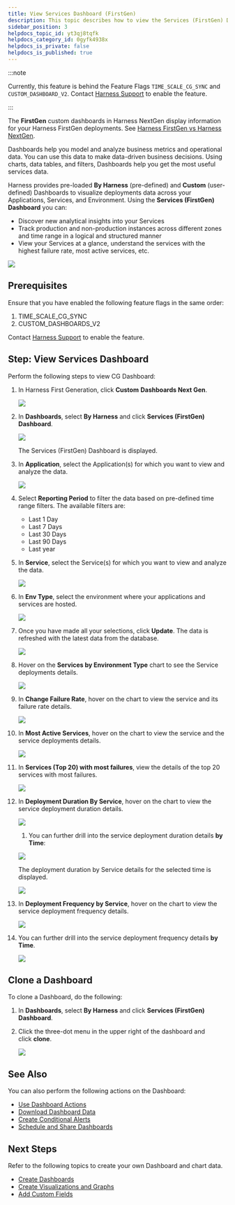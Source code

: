 ```yaml
---
title: View Services Dashboard (FirstGen)
description: This topic describes how to view the Services (FirstGen) Dashboard and get more information about that data.
sidebar_position: 3
helpdocs_topic_id: yt3qj8tqfk
helpdocs_category_id: 0gyfk4938x
helpdocs_is_private: false
helpdocs_is_published: true
---
```


:::note

Currently, this feature is behind the Feature Flags `TIME_SCALE_CG_SYNC` and `CUSTOM_DASHBOARD_V2`. Contact [Harness Support](mailto:support@harness.io) to enable the feature.

:::

The **FirstGen** custom dashboards in Harness NextGen display information for your Harness FirstGen deployments. See [Harness FirstGen vs Harness NextGen](../../getting-started/harness-first-gen-vs-harness-next-gen.md).

Dashboards help you model and analyze business metrics and operational data. You can use this data to make data-driven business decisions. Using charts, data tables, and filters, Dashboards help you get the most useful services data.

Harness provides pre-loaded **By Harness** (pre-defined) and **Custom** (user-defined) Dashboards to visualize deployments data across your Applications, Services, and Environment. Using the **Services (FirstGen) Dashboard** you can:

* Discover new analytical insights into your Services
* Track production and non-production instances across different zones and time range in a logical and structured manner
* View your Services at a glance, understand the services with the highest failure rate, most active services, etc.


![](../cd-dashboards/static/view-services-current-gen-dashboard-00.png)


## Prerequisites

Ensure that you have enabled the following feature flags in the same order:

1. TIME\_SCALE\_CG\_SYNC
2. CUSTOM\_DASHBOARDS\_V2

Contact [Harness Support](mailto:support@harness.io) to enable the feature.

## Step: View Services Dashboard

Perform the following steps to view CG Dashboard:

1. In Harness First Generation, click **Custom** **Dashboards Next Gen**.
   
   ![](../cd-dashboards/static/view-services-current-gen-dashboard-01.png)

2. In **Dashboards**, select **By Harness** and click **Services (FirstGen) Dashboard**.
   
   ![](../cd-dashboards/static/view-services-current-gen-dashboard-02.png)
   
   The Services (FirstGen) Dashboard is displayed.
3. In **Application**, select the Application(s) for which you want to view and analyze the data.
   
   ![](../cd-dashboards/static/view-services-current-gen-dashboard-03.png)

4. Select **Reporting Period** to filter the data based on pre-defined time range filters. The available filters are:
	* Last 1 Day
	* Last 7 Days
	* Last 30 Days
	* Last 90 Days
	* Last year
5. In **Service**, select the Service(s) for which you want to view and analyze the data.
   
   ![](../cd-dashboards/static/view-services-current-gen-dashboard-04.png)

6. In **Env Type**, select the environment where your applications and services are hosted.
   
   ![](../cd-dashboards/static/view-services-current-gen-dashboard-05.png)

7. Once you have made all your selections, click **Update**. The data is refreshed with the latest data from the database.
   
   ![](../cd-dashboards/static/view-services-current-gen-dashboard-06.png)

8. Hover on the **Services by Environment Type** chart to see the Service deployments details.
   
   ![](../cd-dashboards/static/view-services-current-gen-dashboard-07.png)

9.  In **Change Failure Rate**, hover on the chart to view the service and its failure rate details.
    
	![](../cd-dashboards/static/view-services-current-gen-dashboard-08.png)

10. In **Most Active Services**, hover on the chart to view the service and the service deployments details.
    
	![](../cd-dashboards/static/view-services-current-gen-dashboard-09.png)

11. In **Services (Top 20) with most failures**, view the details of the top 20 services with most failures.
    
	![](../cd-dashboards/static/view-services-current-gen-dashboard-10.png)

12. In **Deployment Duration By Service**, hover on the chart to view the service deployment duration details.
    
	![](../cd-dashboards/static/view-services-current-gen-dashboard-11.png)
	
	1. You can further drill into the service deployment duration details **by Time**:
	
	![](../cd-dashboards/static/view-services-current-gen-dashboard-12.png)
	
	The deployment duration by Service details for the selected time is displayed.
	
	![](../cd-dashboards/static/view-services-current-gen-dashboard-13.png)

13. In **Deployment Frequency by Service**, hover on the chart to view the service deployment frequency details.
    
	![](../cd-dashboards/static/view-services-current-gen-dashboard-14.png)

14. You can further drill into the service deployment frequency details **by Time**.
    
	![](../cd-dashboards/static/view-services-current-gen-dashboard-15.png)

## Clone a Dashboard

To clone a Dashboard, do the following:

1. In **Dashboards**, select **By Harness** and click **Services (FirstGen) Dashboard**.
2. Click the three-dot menu in the upper right of the dashboard and click **clone**.
   
   ![](../cd-dashboards/static/view-services-current-gen-dashboard-16.png)

## See Also

You can also perform the following actions on the Dashboard:

* [Use Dashboard Actions](../../platform/18_Dashboards/use-dashboard-actions.md)
* [Download Dashboard Data](../../platform/18_Dashboards/download-dashboard-data.md)
* [Create Conditional Alerts](../../platform/18_Dashboards/create-conditional-alerts.md)
* [Schedule and Share Dashboards](../../platform/18_Dashboards/share-dashboards.md)

## Next Steps

Refer to the following topics to create your own Dashboard and chart data.

* [Create Dashboards](../../platform/18_Dashboards/create-dashboards.md)
* [Create Visualizations and Graphs](../../platform/18_Dashboards/create-visualizations-and-graphs.md)
* [Add Custom Fields](../../platform/18_Dashboards/add-custom-fields.md)

